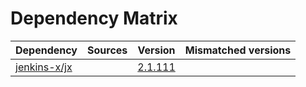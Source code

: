 # Dependency Matrix

Dependency | Sources | Version | Mismatched versions
---------- | ------- | ------- | -------------------
[jenkins-x/jx](https://github.com/jenkins-x/jx.git) |  | [2.1.111](https://github.com/jenkins-x/jx/releases/tag/v2.1.111) | 

